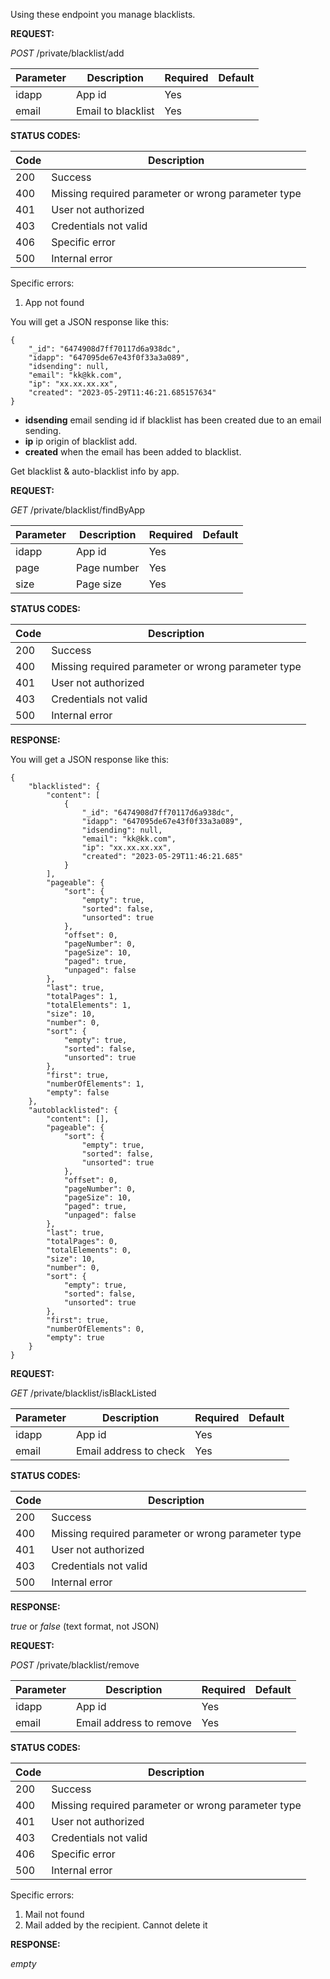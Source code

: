 

Using these endpoint you manage blacklists.

<!-- tabs:start -->


<!-- tab:Add an email to blacklist -->


**REQUEST:** 

*POST* /private/blacklist/add

|Parameter|Description|Required| Default |
|---------|-----------|--------|---------|
|idapp | App id | Yes |  |
|email | Email to blacklist | Yes |  |

**STATUS CODES:**

|Code|Description|
|----|-------|
|200 | Success |
|400 | Missing required parameter or wrong parameter type |
|401 | User not authorized |
|403 | Credentials not valid |
|406 | Specific error |
|500 | Internal error|

Specific errors:

1. App not found



You will get a JSON response like this:

```
{
    "_id": "6474908d7ff70117d6a938dc",
    "idapp": "647095de67e43f0f33a3a089",
    "idsending": null,
    "email": "kk@kk.com",
    "ip": "xx.xx.xx.xx",
    "created": "2023-05-29T11:46:21.685157634"
}
```

- **idsending** email sending id if blacklist has been created due to an email sending.
- **ip** ip origin of blacklist add.
- **created** when the email has been added to blacklist.

<!-- tab:Blacklist info -->

Get blacklist & auto-blacklist info by app.

**REQUEST:** 

*GET* /private/blacklist/findByApp

|Parameter|Description|Required| Default |
|---------|-----------|--------|---------|
|idapp | App id | Yes |  |
|page | Page number | Yes |  |
|size | Page size | Yes |  |

**STATUS CODES:**

|Code|Description|
|----|-------|
|200 | Success |
|400 | Missing required parameter or wrong parameter type |
|401 | User not authorized |
|403 | Credentials not valid |
|500 | Internal error|


**RESPONSE:**


You will get a JSON response like this:

```
{
    "blacklisted": {
        "content": [
            {
                "_id": "6474908d7ff70117d6a938dc",
                "idapp": "647095de67e43f0f33a3a089",
                "idsending": null,
                "email": "kk@kk.com",
                "ip": "xx.xx.xx.xx",
                "created": "2023-05-29T11:46:21.685"
            }
        ],
        "pageable": {
            "sort": {
                "empty": true,
                "sorted": false,
                "unsorted": true
            },
            "offset": 0,
            "pageNumber": 0,
            "pageSize": 10,
            "paged": true,
            "unpaged": false
        },
        "last": true,
        "totalPages": 1,
        "totalElements": 1,
        "size": 10,
        "number": 0,
        "sort": {
            "empty": true,
            "sorted": false,
            "unsorted": true
        },
        "first": true,
        "numberOfElements": 1,
        "empty": false
    },
    "autoblacklisted": {
        "content": [],
        "pageable": {
            "sort": {
                "empty": true,
                "sorted": false,
                "unsorted": true
            },
            "offset": 0,
            "pageNumber": 0,
            "pageSize": 10,
            "paged": true,
            "unpaged": false
        },
        "last": true,
        "totalPages": 0,
        "totalElements": 0,
        "size": 10,
        "number": 0,
        "sort": {
            "empty": true,
            "sorted": false,
            "unsorted": true
        },
        "first": true,
        "numberOfElements": 0,
        "empty": true
    }
}
```



<!-- tab:Check if an email is blacklisted -->




**REQUEST:** 

*GET* /private/blacklist/isBlackListed

|Parameter|Description|Required| Default |
|---------|-----------|--------|---------|
|idapp | App id | Yes |  |
|email | Email address to check | Yes |  |

**STATUS CODES:**

|Code|Description|
|----|-------|
|200 | Success |
|400 | Missing required parameter or wrong parameter type |
|401 | User not authorized |
|403 | Credentials not valid |
|500 | Internal error|





**RESPONSE:**

*true* or *false*  (text format, not JSON)





<!-- tab:Remove an email from blacklist -->



**REQUEST:** 


*POST* /private/blacklist/remove

|Parameter|Description|Required| Default |
|---------|-----------|--------|---------|
|idapp | App id | Yes |  |
|email | Email address to remove | Yes |  |

**STATUS CODES:**

|Code|Description|
|----|-------|
|200 | Success |
|400 | Missing required parameter or wrong parameter type |
|401 | User not authorized |
|403 | Credentials not valid |
|406 | Specific error |
|500 | Internal error|

Specific errors:

1. Mail not found
2. Mail added by the recipient. Cannot delete it



**RESPONSE:**

*empty*

<!-- tabs:end -->


